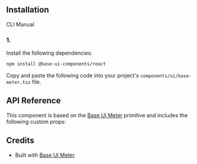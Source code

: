 ## Installation

CLI
Manual

### 1.

Install the following dependencies:

```bash
npm install @base-ui-components/react
```

Copy and paste the following code into your project's `components/ui/base-meter.tsx` file.

## API Reference

This component is based on the [Base UI Meter](https://base-ui.com/react/components/meter) primitive and includes the following custom props:

## Credits

- Built with [Base UI Meter](https://base-ui.com/react/components/meter).
